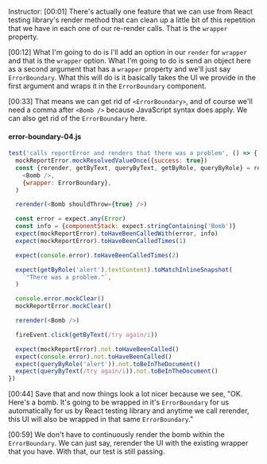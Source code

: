 Instructor: [00:01] There's actually one feature that we can use from React testing library's render method that can clean up a little bit of this repetition that we have in each one of our re-render calls. That is the `wrapper` property.

[00:12] What I'm going to do is I'll add an option in our `render` for `wrapper` and that is the `wrapper` option. What I'm going to do is send an object here as a second argument that has a `wrapper` property and we'll just say `ErrorBoundary`. What this will do is it basically takes the UI we provide in the first argument and wraps it in the `ErrorBoundary` component.

[00:33] That means we can get rid of `<ErrorBoundary>`, and of course we'll need a comma after `<Bomb />` because JavaScript syntax does apply. We can also get rid of the `ErrorBoundary` here.

#### error-boundary-04.js
```js
test('calls reportError and renders that there was a problem', () => {
  mockReportError.mockResolvedValueOnce({success: true})
  const {rerender, getByText, queryByText, getByRole, queryByRole} = render(
    <Bomb />,
    {wrapper: ErrorBoundary},
  )

  rerender(<Bomb shouldThrow={true} />)

  const error = expect.any(Error)
  const info = {componentStack: expect.stringContaining('Bomb')}
  expect(mockReportError).toHaveBeenCalledWith(error, info)
  expect(mockReportError).toHaveBeenCalledTimes(1)

  expect(console.error).toHaveBeenCalledTimes(2)

  expect(getByRole('alert').textContent).toMatchInlineSnapshot(
    `"There was a problem."`,
  )

  console.error.mockClear()
  mockReportError.mockClear()

  rerender(<Bomb />)

  fireEvent.click(getByText(/try again/i))

  expect(mockReportError).not.toHaveBeenCalled()
  expect(console.error).not.toHaveBeenCalled()
  expect(queryByRole('alert')).not.toBeInTheDocument()
  expect(queryByText(/try again/i)).not.toBeInTheDocument()
})
```

[00:44] Save that and now things look a lot nicer because we see, "OK. Here's a bomb. It's going to be wrapped in it's `ErrorBoundary` for us automatically for us by React testing library and anytime we call rerender, this UI will also be wrapped in that same `ErrorBoundary`."

[00:59] We don't have to continuously render the bomb within the `ErrorBoundary`. We can just say, rerender the UI with the existing wrapper that you have. With that, our test is still passing.